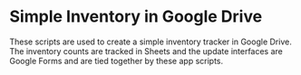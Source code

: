 # Simple Inventory in Google Drive
These scripts are used to create a simple inventory tracker in Google Drive.  The inventory counts are tracked in Sheets and the update interfaces are Google Forms and are tied together by these app scripts.
